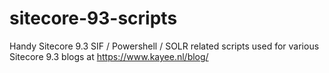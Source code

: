 # sitecore-93-scripts

Handy Sitecore 9.3 SIF / Powershell / SOLR related scripts used for various Sitecore 9.3 blogs at https://www.kayee.nl/blog/